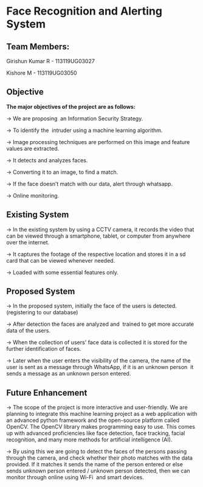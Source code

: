 # Face Recognition and Alerting System
## Team Members:
Girishun Kumar R  - 113119UG03027

Kishore M         - 113119UG03050


## Objective
**The major objectives of the project are as follows:**

-> We are proposing  an Information Security Strategy.

-> To identify the  intruder using a machine learning algorithm.

-> Image processing techniques are performed on this image and feature values are extracted.

-> It detects and analyzes faces.

-> Converting it to an image, to find a match.

-> If the face doesn’t match with our data, alert through whatsapp.

-> Online monitoring.

## Existing System
-> In the existing system by using a CCTV camera, it records the video that can be viewed through a smartphone, tablet, or computer from anywhere over the internet.

-> It captures the footage of the respective location and stores it in a sd card that can be viewed whenever needed.

-> Loaded with some essential features only.

## Proposed System
-> In the proposed system, initially the face of the users is detected. (registering to our database)

-> After detection the faces are analyzed and  trained to get more accurate data of the users.

-> When the collection of users' face data is collected it is stored for the further identification of faces.

-> Later when the user enters the visibility of the camera, the name of the user is sent as a message through WhatsApp, if it is an unknown person  it sends a message as an unknown person entered.

## Future Enhancement
-> The scope of the project is more interactive and user-friendly. We are planning to integrate this machine learning project as a web application with an advanced python framework and the open-source platform called OpenCV. The OpenCV library makes programming easy to use. This comes up with advanced proficiencies like face detection, face tracking, facial recognition, and many more methods for artificial intelligence (AI). 

-> By using this we are going to detect the faces of the persons passing through the camera, and check whether their photo matches with the data provided. If it matches it sends the name of the person entered or else sends unknown person entered / unknown person detected, then we can monitor through online using Wi-Fi  and smart devices.

